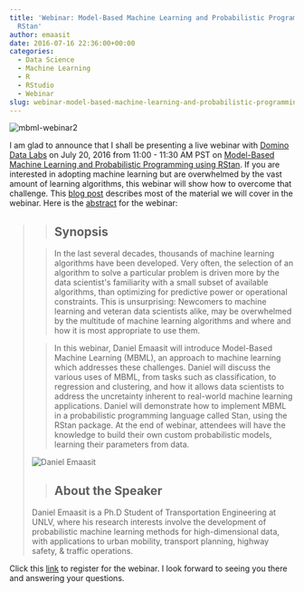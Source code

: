 ```yaml
---
title: 'Webinar: Model-Based Machine Learning and Probabilistic Programming using
  RStan'
author: emaasit
date: 2016-07-16 22:36:00+00:00
categories:
  - Data Science
  - Machine Learning
  - R
  - RStudio
  - Webinar
slug: webinar-model-based-machine-learning-and-probabilistic-programming-using-rstan
---
```


![mbml-webinar2](https://emaasit.files.wordpress.com/2016/07/mbml-webinar2.png)


I am glad to announce that I shall be presenting a live webinar with [Domino Data Labs](https://www.dominodatalab.com/) on July 20, 2016 from 11:00 - 11:30 AM PST on [Model-Based Machine Learning and Probabilistic Programming using RStan](https://blog.dominodatalab.com/an-introduction-to-model-based-machine-learning/). If you are interested in adopting machine learning but are overwhelmed by the vast amount of learning algorithms, this webinar will show how to overcome that challenge. This [blog post](https://blog.dominodatalab.com/an-introduction-to-model-based-machine-learning/) describes most of the material we will cover in the webinar. Here is the [abstract](https://www.dominodatalab.com/resource/webinar/model-based-machine-learning) for the webinar:
<!-- more -->





<blockquote>

> 
> ## Synopsis
> 
> 

> 
> In the last several decades, thousands of machine learning algorithms have been developed. Very often, the selection of an algorithm to solve a particular problem is driven more by the data scientist's familiarity with a small subset of available algorithms, than optimizing for predictive power or operational constraints. This is unsurprising: Newcomers to machine learning and veteran data scientists alike, may be overwhelmed by the multitude of machine learning algorithms and where and how it is most appropriate to use them.
> 
> 

> 
> In this webinar, Daniel Emaasit will introduce Model-Based Machine Learning (MBML), an approach to machine learning which addresses these challenges. Daniel will discuss the various uses of MBML, from tasks such as classification, to regression and clustering, and how it allows data scientists to address the uncretainty inherent to real-world machine learning applications. Daniel will demonstrate how to implement MBML in a probabilistic programming language called Stan, using the RStan package. At the end of webinar, attendees will have the knowledge to build their own custom probabilistic models, learning their parameters from data.
> 
> 
![Daniel Emaasit](https://www.dominodatalab.com/images/resources/daniel-e.jpg)

> 
> ## About the Speaker
> 
> 
Daniel Emaasit is a Ph.D Student of Transportation Engineering at UNLV, where his research interests involve the development of probabilistic machine learning methods for high-dimensional data, with applications to urban mobility, transport planning, highway safety, & traffic operations.</blockquote>


Click this [link](https://www.dominodatalab.com/resource/webinar/model-based-machine-learning) to register for the webinar. I look forward to seeing you there and answering your questions.

